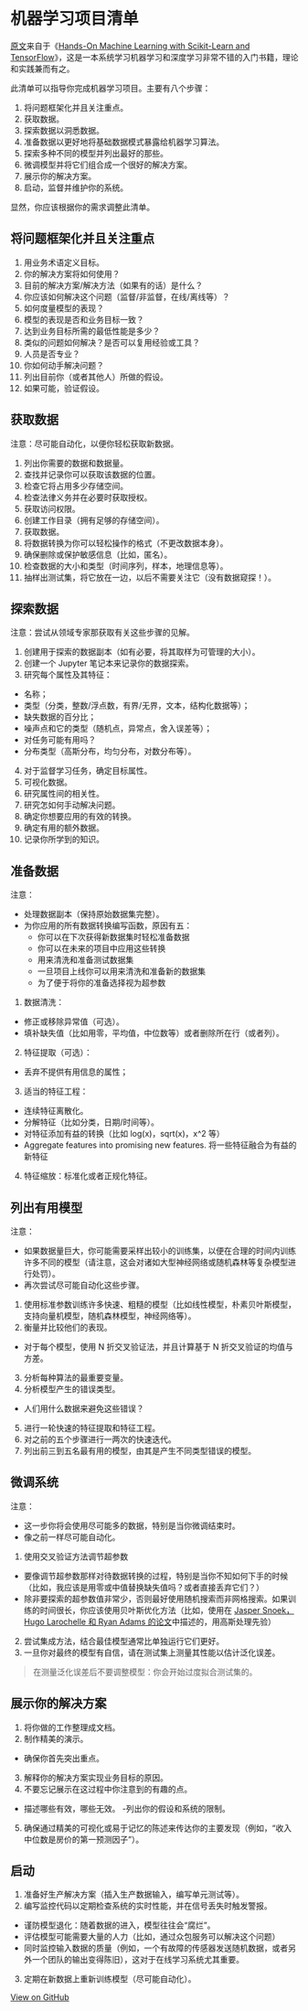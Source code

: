 # 机器学习项目清单


[原文](http://www.ic.unicamp.br/~sandra/pdf/Hands_On_Machine_Learning_with_Scikit_Learn_and_TensorFlow-427-432.pdf)来自于《[Hands-On Machine Learning with Scikit-Learn and TensorFlow](https://book.douban.com/subject/26840215/)》，这是一本系统学习机器学习和深度学习非常不错的入门书籍，理论和实践兼而有之。

此清单可以指导你完成机器学习项目。主要有八个步骤：

1. 将问题框架化并且关注重点。
2. 获取数据。
3. 探索数据以洞悉数据。
4. 准备数据以更好地将基础数据模式暴露给机器学习算法。
5. 探索多种不同的模型并列出最好的那些。
6. 微调模型并将它们组合成一个很好的解决方案。
7. 展示你的解决方案。
8. 启动，监督并维护你的系统。

显然，你应该根据你的需求调整此清单。

<!--more-->
## 将问题框架化并且关注重点

1. 用业务术语定义目标。
2. 你的解决方案将如何使用？
3. 目前的解决方案/解决方法（如果有的话）是什么？
4. 你应该如何解决这个问题（监督/非监督，在线/离线等）？
5. 如何度量模型的表现？
6. 模型的表现是否和业务目标一致？
7. 达到业务目标所需的最低性能是多少？
8. 类似的问题如何解决？是否可以复用经验或工具？
9. 人员是否专业？
10. 你如何动手解决问题？
11. 列出目前你（或者其他人）所做的假设。
12. 如果可能，验证假设。

## 获取数据

注意：尽可能自动化，以便你轻松获取新数据。

1. 列出你需要的数据和数据量。
2. 查找并记录你可以获取该数据的位置。
3. 检查它将占用多少存储空间。
4. 检查法律义务并在必要时获取授权。
5. 获取访问权限。
6. 创建工作目录（拥有足够的存储空间）。
7. 获取数据。
8. 将数据转换为你可以轻松操作的格式（不更改数据本身）。
9. 确保删除或保护敏感信息（比如，匿名）。
10. 检查数据的大小和类型（时间序列，样本，地理信息等）。
11. 抽样出测试集，将它放在一边，以后不需要关注它（没有数据窥探！）。

## 探索数据

注意：尝试从领域专家那获取有关这些步骤的见解。

1. 创建用于探索的数据副本（如有必要，将其取样为可管理的大小）。
2. 创建一个 Jupyter 笔记本来记录你的数据探索。
3. 研究每个属性及其特征：

  - 名称；
  - 类型（分类，整数/浮点数，有界/无界，文本，结构化数据等）；
  - 缺失数据的百分比；
  - 噪声点和它的类型（随机点，异常点，舍入误差等）；
  - 对任务可能有用吗？
  - 分布类型（高斯分布，均匀分布，对数分布等）。

4. 对于监督学习任务，确定目标属性。
5. 可视化数据。
6. 研究属性间的相关性。
7. 研究怎如何手动解决问题。
8. 确定你想要应用的有效的转换。
9. 确定有用的额外数据。
10. 记录你所学到的知识。

## 准备数据

注意：

  - 处理数据副本（保持原始数据集完整）。
  - 为你应用的所有数据转换编写函数，原因有五：
    - 你可以在下次获得新数据集时轻松准备数据
    - 你可以在未来的项目中应用这些转换
    - 用来清洗和准备测试数据集
    - 一旦项目上线你可以用来清洗和准备新的数据集
    - 为了便于将你的准备选择视为超参数

1. 数据清洗：

  - 修正或移除异常值（可选）。
  - 填补缺失值（比如用零，平均值，中位数等）或者删除所在行（或者列）。

2. 特征提取（可选）：
  
  - 丢弃不提供有用信息的属性；

3. 适当的特征工程：
  
  - 连续特征离散化。
  - 分解特征（比如分类，日期/时间等）。
  - 对特征添加有益的转换（比如 log(x)，sqrt(x)，x^2 等）
  - Aggregate features into promising new features. 将一些特征融合为有益的新特征

4. 特征缩放：标准化或者正规化特征。

## 列出有用模型

注意：

  - 如果数据量巨大，你可能需要采样出较小的训练集，以便在合理的时间内训练许多不同的模型（请注意，这会对诸如大型神经网络或随机森林等复杂模型进行处罚）。
  - 再次尝试尽可能自动化这些步骤。

1. 使用标准参数训练许多快速、粗糙的模型（比如线性模型，朴素贝叶斯模型，支持向量机模型，随机森林模型，神经网络等）。
2. 衡量并比较他们的表现。
  
  - 对于每个模型，使用 N 折交叉验证法，并且计算基于 N 折交叉验证的均值与方差。

3. 分析每种算法的最重要变量。
4. 分析模型产生的错误类型。
  
  - 人们用什么数据来避免这些错误？

5. 进行一轮快速的特征提取和特征工程。
6. 对之前的五个步骤进行一两次的快速迭代。
7. 列出前三到五名最有用的模型，由其是产生不同类型错误的模型。

## 微调系统

注意：

  - 这一步你将会使用尽可能多的数据，特别是当你微调结束时。
  - 像之前一样尽可能自动化。

1. 使用交叉验证方法调节超参数

  - 要像调节超参数那样对待数据转换的过程，特别是当你不知如何下手的时候（比如，我应该是用零或中值替换缺失值吗？或者直接丢弃它们？）
  - 除非要探索的超参数值非常少，否则最好使用随机搜索而非网格搜索。如果训练的时间很长，你应该使用贝叶斯优化方法（比如，使用在 [Jasper Snoek，Hugo Larochelle 和 Ryan Adams 的论文](https://arxiv.org/pdf/1206.2944.pdf)中描述的，用高斯处理先验）

2. 尝试集成方法，结合最佳模型通常比单独运行它们更好。
3. 一旦你对最终的模型有自信，请在测试集上测量其性能以估计泛化误差。

> 在测量泛化误差后不要调整模型：你会开始过度拟合测试集的。

## 展示你的解决方案

1. 将你做的工作整理成文档。
2. 制作精美的演示。

  - 确保你首先突出重点。

3. 解释你的解决方案实现业务目标的原因。
4. 不要忘记展示在这过程中你注意到的有趣的点。
  
  - 描述哪些有效，哪些无效。
  -列出你的假设和系统的限制。

5. 确保通过精美的可视化或易于记忆的陈述来传达你的主要发现（例如，“收入中位数是房价的第一预测因子”）。

## 启动

1. 准备好生产解决方案（插入生产数据输入，编写单元测试等）。
2. 编写监控代码以定期检查系统的实时性能，并在信号丢失时触发警报。

  - 谨防模型退化：随着数据的进入，模型往往会“腐烂”。
  - 评估模型可能需要大量的人力（比如，通过众包服务可以解决这个问题）
  - 同时监控输入数据的质量（例如，一个有故障的传感器发送随机数据，或者另外一个团队的输出变得陈旧），这对于在线学习系统尤其重要。

3. 定期在新数据上重新训练模型（尽可能自动化）。


[View on GitHub](https://github.com/qiwihui/blog/issues/56)


